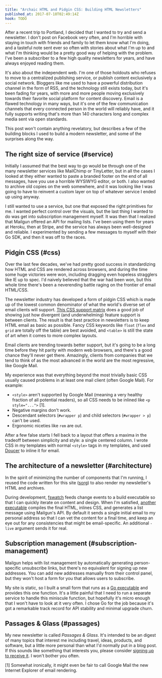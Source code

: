 ```yaml
---
title: "Archaic HTML and Pidgin CSS: Building HTML Newsletters"
published_at: 2017-07-18T02:49:14Z
hook: TODO
---
```


After a recent trip to Portland, I decided that I wanted to
try and send a newsletter. I don't post on Facebook very
often, and I'm horrible with staying in touch with friends
and family to let them know what I'm doing, and a tasteful
note sent ever so often with stories about what I'm up to
and what I'm thinking would be a pretty good way of helping
with the problem. I've been a subscriber to a few high
quality newsletters for years, and have always enjoyed
reading them.

It's also about the independent web. I'm one of those
holdouts who refuses to move to a centralized publishing
service, or publish content exclusively a social network.
Bloggers like me used to have a powerful distribution
channel in the form of RSS, and the technology still exists
today, but it's been fading for years, with more and more
people moving exclusively towards their favorite social
platform for content discovery. Email is a flawed
technology in many ways, but it's one of the few
communication channels that every connected person in the
world will reliably have, and it fully supports writing
that's more than 140 characters long and complex media sent
via open standards.

This post won't contain anything revelatory, but describes
a few of the building blocks I used to build a modern
newsletter, and some of the surprises along the way.

## The right size of service (#service)

Initially I assumed that the best way to go would be
through one of the many newsletter services like MailChimp
or TinyLetter, but in all the cases I looked at they either
wanted to paste a branded footer on the end of all
messages, have you use a horrible WYSIWYG editor, or both.
I also wanted to archive old copies on the web somewhere,
and it was looking like I was going to have to reinvent a
custom layer on top of whatever service I ended up using
anyway.

I still wanted to use a service, but one that exposed the
right primitives for me. I wanted perfect control over the
visuals, but the last thing I wanted to do was get into
subscription management myself. It was then that I realized
that Mailgun offered an API for mailing lists. I've been
using them for years at Heroku, then at Stripe, and the
service has always been well-designed and reliable. I
experimented by sending a few messages to myself with their
Go SDK, and then it was off to the races.

## Pidgin CSS (#css)

Over the last few decades, we've had pretty good success in
standardizing how HTML and CSS are rendered across
browsers, and during the time some huge victories were won,
including dragging even hopeless stragglers like IE up to
spec. I'd naively believed that the war had been won, but
this whole time there's been a neverending battle raging on
the frontier of email HTML/CSS.

The newsletter industry has developed a form of pidgin CSS
which is made up of the lowest common denominator of what
the world's diverse set of email clients will support.
[This CSS support matrix][email-css] does a good job of
showing just how divergent (and underwhelming) feature
support is between clients. The result is that best
practice in newsletters is to keep HTML email as basic as
possible. Fancy CSS keywords like `float` (`flex` and
`grid` are totally off the table) are best avoided, and
`<table>` is still the state of art when it comes to more
complex layouts.

Email clients are trending towards better support, but it's
going to be a long time before they hit parity with modern
web browsers, and there's a good chance they'll never get
there. Amazingly, clients from companies that we tend to
think of as the most advanced in the world are the most
regressive, like Google Mail.

My experience was that everything beyond the most trivially
basic CSS usually caused problems in at least one mail
client (often Google Mail). For example:

* `<style>` aren't supported by Google Mail (meaning a very
  healthy fraction of all potential readers), so all CSS
  needs to be inlined like `<p style="...">` [1].
* Negative margins don't work.
* Descendant selectors (`#wrapper p`) and child selectors
  (`#wrapper > p`) can't be used.
* Ergonomic niceties like `rem` are out.

After a few false starts I fell back to a layout that
offers a maxima in the tradeoff between simplicity and
style: a single centered column. I wrote CSS in my
templates with normal `<style>` tags in my templates, and
used [Doucer][douceur] to inline it for email.

## The architecture of a newsletter (#architecture)

In the spirit of minimizing the number of components that
I'm running, I reused the code written for this site
([sorg]) to also render my newsletter's HTML and archives.

During development, [fswatch] feeds change events to a
build executable so that I can quickly iterate on content
and design. When I'm satisfied, [another executable][exec]
compiles the final HTML, inlines CSS, and generates a list
message using Mailgun's API. By default it sends a single
initial email to my personal address so that I can vet the
content for a final time, and keep an eye out for any
consistencies that might be email-specific. An additional
`-live` argument sends it for real.

## Subscription management (#subscription-management)

Mailgun helps with list management by automatically
generating person-specific unsubscribe links, but there's
no equivalent for signing up new addresses. You can add new
addresses manually from their control panel, but they won't
host a form for you that allows users to subscribe.

My site is static, so I built a small form that runs as a
[Go executable][passages-signup] and provides this one
function. It's a little painful that I need to run a
separate service to handle this miniscule function, but
hopefully it's micro enough that I won't have to look at it
very often. I chose Go for the job because it's got a
remarkable track record for API stability and minimal
upgrade churn.

## Passages & Glass (#passages)

My new newsletter is called _Passages & Glass_. It's
intended to be an digest of many topics that interest me
including travel, ideas, products, and software, but a
little more personal than what I'd normally put in a blog
post. If this sounds like something that interests you,
please consider [signing up to receive it][signup]. I
won't bother you often.

[1] Somewhat ironically, it might even be fair to call
    Google Mail the new Internet Explorer of email
    rendering.

[douceur]: https://github.com/aymerick/douceur
[email-css]: https://www.campaignmonitor.com/css/
[exec]: https://github.com/brandur/sorg/blob/master/cmd/sorg-passages/main.go
[fswatch]: https://github.com/emcrisostomo/fswatch
[passages-signup]: https://github.com/brandur/passages-signup
[signup]: https://passages-signup.herokuapp.com
[sorg]: https://github.com/brandur/osrg
